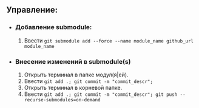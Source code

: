 ## Управление:

* ### Добавление submodule:
  1. Ввести `git submodule add --force --name module_name github_url module_name`

* ### Внесение изменений в submodule(s)
  1. Открыть терминал в папке модул(я|ей).
  2. Ввести `git add .; git commit -m "commit_descr";`
  3. Открыть терминал в корневой папке.
  4. Ввести `git add .; git commit -m "commit_descr"; git push --recurse-submodules=on-demand  `
